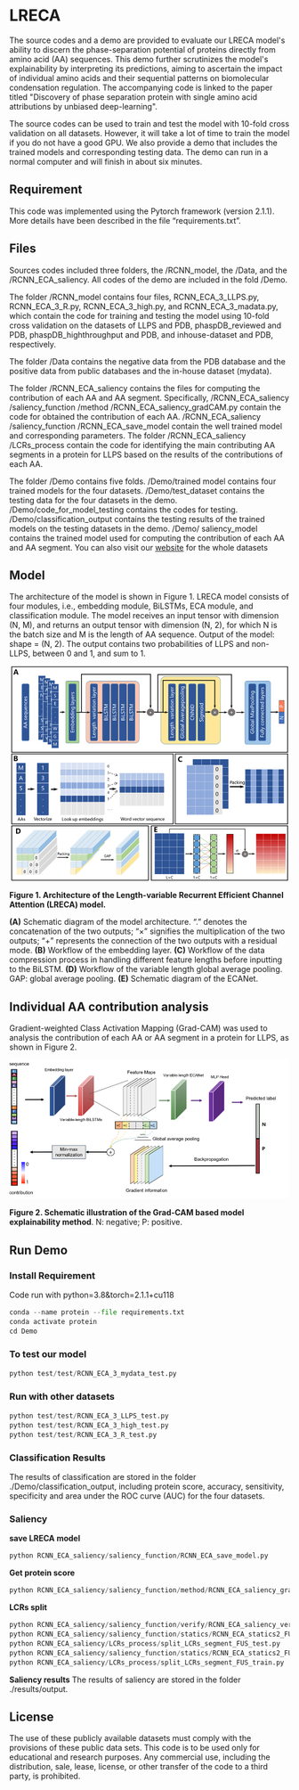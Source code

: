 # LRECA

The source codes and a demo are provided to evaluate our LRECA model's ability to discern the phase-separation potential of proteins directly from amino acid (AA) sequences. This demo further scrutinizes the model's explainability by interpreting its predictions, aiming to ascertain the impact of individual amino acids and their sequential patterns on biomolecular condensation regulation. The accompanying code is linked to the paper titled "Discovery of phase separation protein with single amino acid attributions by unbiased deep-learning".

The source codes can be used to train and test the model with 10-fold cross validation on all datasets. However, it will take a lot of time to train the model if you do not have a good GPU. We also provide a demo that includes the trained models and corresponding testing data. The demo can run in a normal computer and will finish in about six minutes.

## Requirement

This code was implemented using the Pytorch framework (version 2.1.1). More details have been described in the file “requirements.txt”. 

## Files

Sources codes included three folders, the /RCNN_model, the /Data, and the /RCNN_ECA_saliency. All codes of the demo are included in the fold /Demo.

The folder /RCNN_model contains four files, RCNN_ECA_3_LLPS.py, RCNN_ECA_3_R.py, RCNN_ECA_3_high.py, and RCNN_ECA_3_madata.py, which contain the code for training and testing the model using 10-fold cross validation on the datasets of LLPS and PDB, phaspDB_reviewed and PDB, phaspDB_highthroughput and PDB, and inhouse-dataset and PDB, respectively. 

The folder /Data contains the negative data from the PDB database and the positive data from public databases and the in-house dataset (mydata).

The folder /RCNN_ECA_saliency contains the files for computing the contribution of each AA and AA segment. Specifically, /RCNN_ECA_saliency /saliency_function /method /RCNN_ECA_saliency_gradCAM.py contain the code for obtained the contribution of each AA. /RCNN_ECA_saliency /saliency_function /RCNN_ECA_save_model contain the well trained model and corresponding parameters. The folder /RCNN_ECA_saliency /LCRs_process contain the code for identifying the main contributing AA segments in a protein for LLPS based on the results of the contributions of each AA.

The folder /Demo contains five folds. /Demo/trained model contains four trained models for the four datasets. /Demo/test_dataset contains the testing data for the four datasets in the demo. /Demo/code_for_model_testing contains the codes for testing. /Demo/classification_output contains the testing results of the trained models on the testing datasets in the demo. /Demo/ saliency_model contains the trained model used for computing the contribution of each AA and AA segment.
You can also visit our [website](http://www.ai-phasepro.pro/) for the whole datasets

## Model

The architecture of the model is shown in Figure 1. LRECA model consists of four modules, i.e., embedding module, BiLSTMs, ECA module, and classification module. The model receives an input tensor with dimension (N, M), and returns an output tensor with dimension (N, 2), for which N is the batch size and M is the length of AA sequence. Output of the model: shape = (N, 2). The output contains two probabilities of LLPS and non-LLPS, between 0 and 1, and sum to 1.

 ![2](./README.assets/2.png) 

__Figure 1. Architecture of the Length-variable Recurrent Efficient Channel Attention (LRECA) model.__

 **(A)** Schematic diagram of the model architecture. “.” denotes the concatenation of the two outputs; “×” signifies the multiplication of the two outputs; “+” represents the connection of the two outputs with a residual mode. **(B)** Workflow of the embedding layer. **(C)** Workflow of the data compression process in handling different feature lengths before inputting to the BiLSTM. **(D)** Workflow of the variable length global average pooling. GAP: global average pooling. **(E)** Schematic diagram of the ECANet.



## Individual AA contribution analysis

Gradient-weighted Class Activation Mapping (Grad-CAM) was used to analysis the contribution of each AA or AA segment in a protein for LLPS, as shown in Figure 2.

 ![3](./README.assets/3.png) 

**Figure 2. Schematic illustration of the Grad-CAM based model explainability method**. N: negative; P: positive.


## Run Demo

### Install Requirement

Code run with python=3.8&torch=2.1.1+cu118

~~~python
conda --name protein --file requirements.txt
conda activate protein
cd Demo
~~~

### To test our model

~~~python
python test/test/RCNN_ECA_3_mydata_test.py
~~~

### Run with other datasets

```python
python test/test/RCNN_ECA_3_LLPS_test.py 
python test/test/RCNN_ECA_3_high_test.py 
python test/test/RCNN_ECA_3_R_test.py 
```
### Classification Results
The results of classification are stored in the folder ./Demo/classification_output, including protein score, accuracy, sensitivity, specificity and area under the ROC curve (AUC) for the four datasets.

### Saliency

__save LRECA model__

```python
python RCNN_ECA_saliency/saliency_function/RCNN_ECA_save_model.py
```

__Get protein score__

```python
python RCNN_ECA_saliency/saliency_function/method/RCNN_ECA_saliency_gradCAM.py
```

__LCRs split__

```python
python RCNN_ECA_saliency/saliency_function/verify/RCNN_ECA_saliency_verify_gradCAM.py 
python RCNN_ECA_saliency/saliency_function/statics/RCNN_ECA_statics2_FUS_test.py 
python RCNN_ECA_saliency/LCRs_process/split_LCRs_segment_FUS_test.py 
python RCNN_ECA_saliency/saliency_function/statics/RCNN_ECA_statics2_FUS_train.py 
python RCNN_ECA_saliency/LCRs_process/split_LCRs_segment_FUS_train.py 
```
__Saliency results__
The results of saliency are stored in the folder ./results/output.

## License

The use of these publicly available datasets must comply with the provisions of these public data sets. This code is to be used only for educational and research purposes. Any commercial use, including the distribution, sale, lease, license, or other transfer of the code to a third party, is prohibited.
